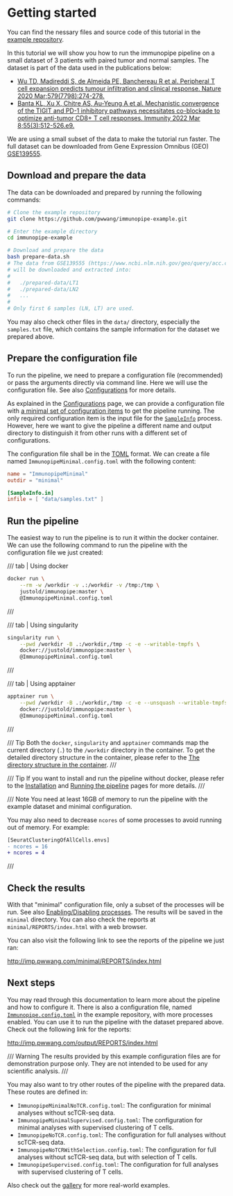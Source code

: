 # Getting started

You can find the nessary files and source code of this tutorial in the [example repository](https://github.com/pwwang/immunopipe-example).

In this tutorial we will show you how to run the immunopipe pipeline on a small dataset of 3 patients with paired tumor and normal samples. The dataset is part of the data used in the publications below:

- [Wu TD, Madireddi S, de Almeida PE, Banchereau R et al. Peripheral T cell expansion predicts tumour infiltration and clinical response. Nature 2020 Mar;579(7798):274-278.][1]
- [Banta KL, Xu X, Chitre AS, Au-Yeung A et al. Mechanistic convergence of the TIGIT and PD-1 inhibitory pathways necessitates co-blockade to optimize anti-tumor CD8+ T cell responses. Immunity 2022 Mar 8;55(3):512-526.e9.][2]

We are using a small subset of the data to make the tutorial run faster. The full dataset can be downloaded from Gene Expression Omnibus (GEO) [GSE139555](https://www.ncbi.nlm.nih.gov/geo/query/acc.cgi?acc=GSE139555).

## Download and prepare the data

The data can be downloaded and prepared by running the following commands:

```bash
# Clone the example repository
git clone https://github.com/pwwang/immunopipe-example.git

# Enter the example directory
cd immunopipe-example

# Download and prepare the data
bash prepare-data.sh
# The data from GSE139555 (https://www.ncbi.nlm.nih.gov/geo/query/acc.cgi?acc=GSE139555)
# will be downloaded and extracted into:
#
#   ./prepared-data/LT1
#   ./prepared-data/LN2
#   ...
#
# Only first 6 samples (LN, LT) are used.
```

You may also check other files in the `data/` directory, especially the `samples.txt` file, which contains the sample information for the dataset we prepared above.

## Prepare the configuration file

To run the pipeline, we need to prepare a configuration file (recommended) or pass the arguments directly via command line. Here we will use the configuration file. See also [Configurations](./configurations.md) for more details.

As explained in the [Configurations](./configurations.md) page, we can provide a configuration file with [a minimal set of configuration items](./configurations.md#minimal-configurations) to get the pipeline running. The only required configuration item is the input file for the [`SampleInfo`](./processes/SampleInfo.md) process. However, here we want to give the pipeline a different name and output directory to distinguish it from other runs with a different set of configurations.

The configuration file shall be in the [TOML](https://toml.io/en/) format. We can create a file named `ImmunopipeMinimal.config.toml` with the following content:

```toml
name = "ImmunopipeMinimal"
outdir = "minimal"

[SampleInfo.in]
infile = [ "data/samples.txt" ]
```

## Run the pipeline

The easiest way to run the pipeline is to run it within the docker container. We can use the following command to run the pipeline with the configuration file we just created:

/// tab | Using docker
```bash
docker run \
    --rm -w /workdir -v .:/workdir -v /tmp:/tmp \
    justold/immunopipe:master \
    @ImmunopipeMinimal.config.toml
```
///

/// tab | Using singularity
```bash
singularity run \
    --pwd /workdir -B .:/workdir,/tmp -c -e --writable-tmpfs \
    docker://justold/immunopipe:master \
    @ImmunopipeMinimal.config.toml
```
///

/// tab | Using apptainer
```bash
apptainer run \
    --pwd /workdir -B .:/workdir,/tmp -c -e --unsquash --writable-tmpfs \
    docker://justold/immunopipe:master \
    @ImmunopipeMinimal.config.toml
```
///

/// Tip
Both the `docker`, `singularity` and `apptainer` commands map the current directory (`.`) to the `/workdir` directory in the container. To get the detailed directory structure in the container, please refer to the [The directory structure in the container](./installation.md#the-directory-structure-in-the-container).
///

/// Tip
If you want to install and run the pipeline without docker, please refer to the [Installation](./installation.md) and [Running the pipeline](./running.md) pages for more details.
///

/// Note
You need at least 16GB of memory to run the pipeline with the example dataset and minimal configuration.

You may also need to decrease `ncores` of some processes to avoid running out of memory. For example:

```diff
[SeuratClusteringOfAllCells.envs]
- ncores = 16
+ ncores = 4
```
///

## Check the results

With that "minimal" configuration file, only a subset of the processes will be run. See also [Enabling/Disabling processes](./configurations.md#enablingdisabling-processes). The results will be saved in the `minimal` directory. You can also check the reports at `minimal/REPORTS/index.html` with a web browser.

You can also visit the following link to see the reports of the pipeline we just ran:

<http://imp.pwwang.com/minimal/REPORTS/index.html>

## Next steps

You may read through this documentation to learn more about the pipeline and how to configure it. There is also a configuration file, named [`Immunopipe.config.toml`][3] in the example repository, with more processes enabled. You can use it to run the pipeline with the dataset prepared above. Check out the following link for the reports:

<http://imp.pwwang.com/output/REPORTS/index.html>

/// Warning
The results provided by this example configuration files are for demonstration purpose only. They are not intended to be used for any scientific analysis.
///

You may also want to try other routes of the pipeline with the prepared data. These routes are defined in:

- `ImmunopipeMinimalNoTCR.config.toml`: The configuration for minimal analyses without scTCR-seq data.
- `ImmunopipeMinimalSupervised.config.toml`: The configuration for minimal analyses with supervised clustering of T cells.
- `ImmunopipeNoTCR.config.toml`: The configuration for full analyses without scTCR-seq data.
- `ImmunopipeNoTCRWithSelection.config.toml`: The configuration for full analyses without scTCR-seq data, but with selection of T cells.
- `ImmunopipeSupervised.config.toml`: The configuration for full analyses with supervised clustering of T cells.

Also check out the [gallery](./gallery.md) for more real-world examples.


[1]: https://www.ncbi.nlm.nih.gov/pubmed/32103181
[2]: https://www.ncbi.nlm.nih.gov/pubmed/35263569
[3]: https://github.com/pwwang/immunopipe-example/blob/master/Immunopipe.config.toml
